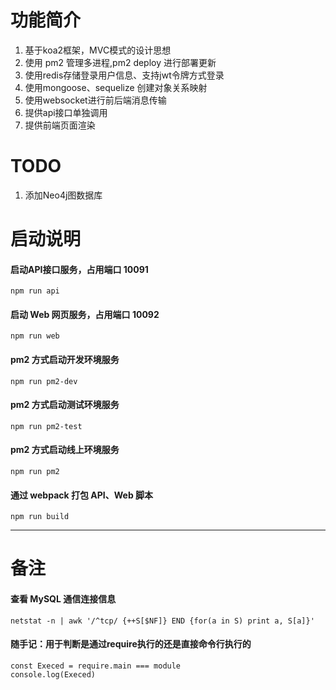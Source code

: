 # 功能简介
1. 基于koa2框架，MVC模式的设计思想
2. 使用 pm2 管理多进程,pm2 deploy 进行部署更新
3. 使用redis存储登录用户信息、支持jwt令牌方式登录
4. 使用mongoose、sequelize 创建对象关系映射
5. 使用websocket进行前后端消息传输
6. 提供api接口单独调用
7. 提供前端页面渲染

# TODO
1. 添加Neo4j图数据库

# 启动说明
#### 启动API接口服务，占用端口 10091
```
npm run api
```

#### 启动 Web 网页服务，占用端口 10092
```
npm run web
```

#### pm2 方式启动开发环境服务
```
npm run pm2-dev
```

#### pm2 方式启动测试环境服务
```
npm run pm2-test
```

#### pm2 方式启动线上环境服务
```
npm run pm2
```

#### 通过 webpack 打包 API、Web 脚本
```
npm run build
```

---
# 备注
#### 查看 MySQL 通信连接信息
```
netstat -n | awk '/^tcp/ {++S[$NF]} END {for(a in S) print a, S[a]}'
```

#### 随手记：用于判断是通过require执行的还是直接命令行执行的
```
const Execed = require.main === module
console.log(Execed)
```
